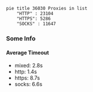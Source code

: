 
```mermaid
pie title 36030 Proxies in list
    "HTTP" : 23104
    "HTTPS": 5286
    "SOCKS" : 11647
```

### Some Info
#### Average Timeout

- mixed: 2.8s
- http: 1.4s
- https: 8.7s
- socks: 6.6s